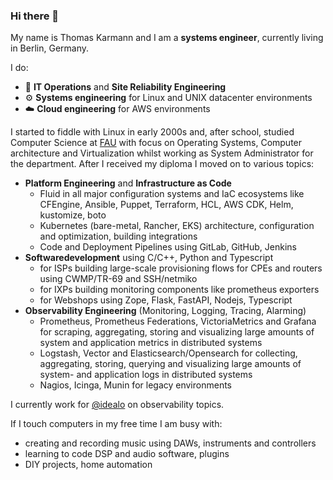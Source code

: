 ### Hi there 👋

My name is Thomas Karmann and I am a **systems engineer**, currently living in Berlin, Germany. 

I do:
- 🧯 **IT Operations** and **Site Reliability Engineering**
- ⚙️ **Systems engineering** for Linux and UNIX datacenter environments
- ☁️ **Cloud engineering** for AWS environments

I started to fiddle with Linux in early 2000s and, after school, studied Computer Science at [FAU](https://www.fau.eu/) with focus on Operating Systems, Computer architecture and Virtualization whilst working as System Administrator for the department. After I received my diploma I moved on to various topics:

- **Platform Engineering** and **Infrastructure as Code** 
  - Fluid in all major configuration systems and IaC ecosystems like CFEngine, Ansible, Puppet, Terraform, HCL, AWS CDK, Helm, kustomize, boto
  - Kubernetes (bare-metal, Rancher, EKS) architecture, configuration and optimization, building integrations
  - Code and Deployment Pipelines using GitLab, GitHub, Jenkins
- **Softwaredevelopment** using C/C++, Python and Typescript
  - for ISPs building large-scale provisioning flows for CPEs and routers using CWMP/TR-69 and SSH/netmiko
  - for IXPs building monitoring components like prometheus exporters
  - for Webshops using Zope, Flask, FastAPI, Nodejs, Typescript
- **Observability Engineering** (Monitoring, Logging, Tracing, Alarming)
  - Prometheus, Prometheus Federations, VictoriaMetrics and Grafana for scraping, aggregating, storing and visualizing large amounts of system and application metrics in distributed systems
  - Logstash, Vector and Elasticsearch/Opensearch for collecting, aggregating, storing, querying and visualizing large amounts of system- and application logs in distributed systems
  - Nagios, Icinga, Munin for legacy environments

I currently work for [@idealo](https://github.com/idealo) on observability topics.

If I touch computers in my free time I am busy with:
- creating and recording music using DAWs, instruments and controllers
- learning to code DSP and audio software, plugins
- DIY projects, home automation
